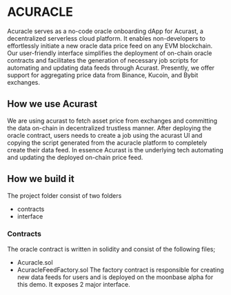 # ACURACLE

Acuracle serves as a no-code oracle onboarding dApp for Acurast, a decentralized serverless cloud platform. It enables non-developers to effortlessly initiate a new oracle data price feed on any EVM blockchain. Our user-friendly interface simplifies the deployment of on-chain oracle contracts and facilitates the generation of necessary job scripts for automating and updating data feeds through Acurast. Presently, we offer support for aggregating price data from Binance, Kucoin, and Bybit exchanges.

## How we use Acurast

We are using acurast to fetch asset price from exchanges and committing the data on-chain in decentralized trustless manner. After deploying the oracle contract, users needs to create a job using the acurast UI and copying the script generated from the acuracle platform to completely create their data feed. In essence Acurast is the underlying tech automating and updating the deployed on-chain price feed.

## How we build it

The project folder consist of two folders

- contracts
- interface

### Contracts
The oracle contract is written in solidity and consist of the following files;
- Acuracle.sol
- AcuracleFeedFactory.sol
The factory contract is responsible for creating new data feeds for users and is deployed on the moonbase alpha for this demo. It exposes 2 major interface. 
